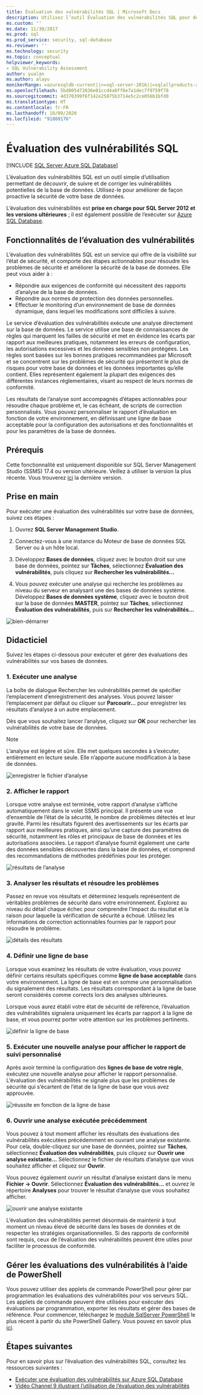 ```yaml
---
title: Évaluation des vulnérabilités SQL | Microsoft Docs
description: Utilisez l’outil Évaluation des vulnérabilités SQL pour découvrir, suivre et corriger les vulnérabilités de base de données potentielles dans SQL Server.
ms.custom: ''
ms.date: 11/30/2017
ms.prod: sql
ms.prod_service: security, sql-database
ms.reviewer: ''
ms.technology: security
ms.topic: conceptual
helpviewer_keywords:
- SQL Vulnerability Assessment
author: yualan
ms.author: alayu
monikerRange: =azuresqldb-current||>=sql-server-2016||=sqlallproducts-allversions||>=sql-server-linux-2017||=azuresqldb-mi-current
ms.openlocfilehash: 5bd005472036e01ccd4a0ff8e7a1dec7f9759f78
ms.sourcegitcommit: 4d370399f6f142e25075b3714e5c2ce056b1bfd0
ms.translationtype: HT
ms.contentlocale: fr-FR
ms.lasthandoff: 10/09/2020
ms.locfileid: "91869176"
---
```

# <a name="sql-vulnerability-assessment"></a>Évaluation des vulnérabilités SQL

[!INCLUDE [SQL Server Azure SQL Database](../../includes/applies-to-version/sql-asdb.md)]

L’évaluation des vulnérabilités SQL est un outil simple d’utilisation permettant de découvrir, de suivre et de corriger les vulnérabilités potentielles de la base de données. Utilisez-le pour améliorer de façon proactive la sécurité de votre base de données.

L’évaluation des vulnérabilités est **prise en charge pour SQL Server 2012 et les versions ultérieures** ; il est également possible de l’exécuter sur [Azure SQL Database](/azure/sql-database/sql-vulnerability-assessment).

## <a name="vulnerability-assessment-features"></a>Fonctionnalités de l’évaluation des vulnérabilités
L’évaluation des vulnérabilités SQL est un service qui offre de la visibilité sur l’état de sécurité, et comporte des étapes actionnables pour résoudre les problèmes de sécurité et améliorer la sécurité de la base de données. Elle peut vous aider à :
- Répondre aux exigences de conformité qui nécessitent des rapports d’analyse de la base de données. 
- Répondre aux normes de protection des données personnelles.
- Effectuer le monitoring d’un environnement de base de données dynamique, dans lequel les modifications sont difficiles à suivre.

Le service d’évaluation des vulnérabilités exécute une analyse directement sur la base de données. Le service utilise une base de connaissances de règles qui marquent les failles de sécurité et met en évidence les écarts par rapport aux meilleures pratiques, notamment les erreurs de configuration, les autorisations excessives et les données sensibles non protégées. Les règles sont basées sur les bonnes pratiques recommandées par Microsoft et se concentrent sur les problèmes de sécurité qui présentent le plus de risques pour votre base de données et les données importantes qu’elle contient. Elles représentent également la plupart des exigences des différentes instances réglementaires, visant au respect de leurs normes de conformité.

Les résultats de l’analyse sont accompagnés d’étapes actionnables pour résoudre chaque problème et, le cas échéant, de scripts de correction personnalisés. Vous pouvez personnaliser le rapport d’évaluation en fonction de votre environnement, en définissant une ligne de base acceptable pour la configuration des autorisations et des fonctionnalités et pour les paramètres de la base de données. 

## <a name="prerequisites"></a>Prérequis
Cette fonctionnalité est uniquement disponible sur SQL Server Management Studio (SSMS) 17.4 ou version ultérieure. Veillez à utiliser la version la plus récente. Vous trouverez [ici](../../ssms/download-sql-server-management-studio-ssms.md) la dernière version.

## <a name="getting-started"></a>Prise en main
Pour exécuter une évaluation des vulnérabilités sur votre base de données, suivez ces étapes :
   1.   Ouvrez **SQL Server Management Studio**.

   2.   Connectez-vous à une instance du Moteur de base de données SQL Server ou à un hôte local.

   3.   Développez **Bases de données**, cliquez avec le bouton droit sur une base de données, pointez sur **Tâches**, sélectionnez **Évaluation des vulnérabilités**, puis cliquez sur **Rechercher les vulnérabilités...**

   4.   Vous pouvez exécuter une analyse qui recherche les problèmes au niveau du serveur en analysant une des bases de données système. Développez **Bases de données système**, cliquez avec le bouton droit sur la base de données **MASTER**, pointez sur **Tâches**, sélectionnez **Évaluation des vulnérabilités**, puis sur **Rechercher les vulnérabilités...**

   ![bien-démarrer](media/sql-vulnerability-assessment/1-SSMSGetStarted.png)

## <a name="tutorial"></a>Didacticiel
Suivez les étapes ci-dessous pour exécuter et gérer des évaluations des vulnérabilités sur vos bases de données.

### <a name="1-run-a-scan"></a>1. Exécuter une analyse

La boîte de dialogue Rechercher les vulnérabilités permet de spécifier l’emplacement d’enregistrement des analyses. Vous pouvez laisser l’emplacement par défaut ou cliquer sur **Parcourir...** pour enregistrer les résultats d’analyse à un autre emplacement.

Dès que vous souhaitez lancer l’analyse, cliquez sur **OK** pour rechercher les vulnérabilités de votre base de données.

  > [!NOTE]   
  > L’analyse est légère et sûre. Elle met quelques secondes à s’exécuter, entièrement en lecture seule. Elle n’apporte aucune modification à la base de données.

![enregistrer le fichier d’analyse](media/sql-vulnerability-assessment/2-ssmssavescanfile.png)

### <a name="2-view-the-report"></a>2. Afficher le rapport

Lorsque votre analyse est terminée, votre rapport d’analyse s’affiche automatiquement dans le volet SSMS principal. Il présente une vue d’ensemble de l’état de la sécurité, le nombre de problèmes détectés et leur gravité. Parmi les résultats figurent des avertissements sur les écarts par rapport aux meilleures pratiques, ainsi qu’une capture des paramètres de sécurité, notamment les rôles et principaux de base de données et les autorisations associées. Le rapport d’analyse fournit également une carte des données sensibles découvertes dans la base de données, et comprend des recommandations de méthodes prédéfinies pour les protéger.

![résultats de l’analyse](media/sql-vulnerability-assessment/3-ssmsscanresults.png)

### <a name="3-analyze-the-results-and-resolve-issues"></a>3. Analyser les résultats et résoudre les problèmes

Passez en revue vos résultats et déterminez lesquels représentent de véritables problèmes de sécurité dans votre environnement. Explorez au niveau du détail chaque échec pour comprendre l’impact du résultat et la raison pour laquelle la vérification de sécurité a échoué. Utilisez les informations de correction actionnables fournies par le rapport pour résoudre le problème.

![détails des résultats](media/sql-vulnerability-assessment/4-ssmsresultdetails.png)

### <a name="4-set-your-baseline"></a>4. Définir une ligne de base

Lorsque vous examinez les résultats de votre évaluation, vous pouvez définir certains résultats spécifiques comme **ligne de base acceptable** dans votre environnement. La ligne de base est en somme une personnalisation du signalement des résultats. Les résultats correspondant à la ligne de base seront considérés comme corrects lors des analyses ultérieures. 

Lorsque vous aurez établi votre état de sécurité de référence, l’évaluation des vulnérabilités signalera uniquement les écarts par rapport à la ligne de base, et vous pourrez porter votre attention sur les problèmes pertinents.

![définir la ligne de base](media/sql-vulnerability-assessment/5-ssmssetbaseline.png)

### <a name="5-run-a-new-scan-to-see-your-customized-tracking-report"></a>5. Exécuter une nouvelle analyse pour afficher le rapport de suivi personnalisé

Après avoir terminé la configuration des **lignes de base de votre règle**, exécutez une nouvelle analyse pour afficher le rapport personnalisé. L’évaluation des vulnérabilités ne signale plus que les problèmes de sécurité qui s’écartent de l’état de la ligne de base que vous avez approuvée.

![réussite en fonction de la ligne de base](media/sql-vulnerability-assessment/6-ssmspassperbaseline.png)

### <a name="6-open-a-previously-run-scan"></a>6. Ouvrir une analyse exécutée précédemment

Vous pouvez à tout moment afficher les résultats des évaluations des vulnérabilités exécutées précédemment en ouvrant une analyse existante. Pour cela, double-cliquez sur une base de données, pointez sur **Tâches**, sélectionnez **Évaluation des vulnérabilités**, puis cliquez sur **Ouvrir une analyse existante...**  Sélectionnez le fichier de résultats d’analyse que vous souhaitez afficher et cliquez sur **Ouvrir**. 

Vous pouvez également ouvrir un résultat d’analyse existant dans le menu **Fichier -> Ouvrir**. Sélectionnez **Évaluation des vulnérabilités...** et ouvrez le répertoire **Analyses** pour trouver le résultat d’analyse que vous souhaitez afficher.

![ouvrir une analyse existante](media/sql-vulnerability-assessment/7-ssmsopenexistingscan.png)

L’évaluation des vulnérabilités permet désormais de maintenir à tout moment un niveau élevé de sécurité dans les bases de données et de respecter les stratégies organisationnelles. Si des rapports de conformité sont requis, ceux de l’évaluation des vulnérabilités peuvent être utiles pour faciliter le processus de conformité.

## <a name="manage-vulnerability-assessments-using-powershell"></a>Gérer les évaluations des vulnérabilités à l’aide de PowerShell
Vous pouvez utiliser des applets de commande PowerShell pour gérer par programmation les évaluations des vulnérabilités pour vos serveurs SQL. Les applets de commande peuvent être utilisées pour exécuter des évaluations par programmation, exporter les résultats et gérer des bases de référence.
Pour commencer, téléchargez le [module SqlServer PowerShell](https://www.powershellgallery.com/packages/SqlServer/) le plus récent à partir du site PowerShell Gallery. Vous pouvez en savoir plus [ici](/archive/blogs/sqlsecurity/powershell-cmdlets-for-managing-sql-vulnerability-assessments).

## <a name="next-steps"></a>Étapes suivantes
Pour en savoir plus sur l’évaluation des vulnérabilités SQL, consultez les ressources suivantes :
- [Exécuter une évaluation des vulnérabilités sur Azure SQL Database](/azure/sql-database/sql-vulnerability-assessment) 
- [Vidéo Channel 9 illustrant l’utilisation de l’évaluation des vulnérabilités](https://channel9.msdn.com/Shows/Data-Exposed/Track-and-remediate-potential-database-vulnerabilities-with-SQL-Vulnerability-Assessment)



